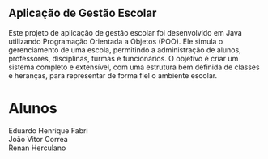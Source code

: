 ## Aplicação de Gestão Escolar

Este projeto de aplicação de gestão escolar foi desenvolvido em Java utilizando Programação Orientada a Objetos (POO). Ele simula o gerenciamento de uma escola, permitindo a administração de alunos, professores, disciplinas, turmas e funcionários. O objetivo é criar um sistema completo e extensível, com uma estrutura bem definida de classes e heranças, para representar de forma fiel o ambiente escolar.

# Alunos
Eduardo Henrique Fabri <br>
João Vitor Correa <br>
Renan Herculano <br>
